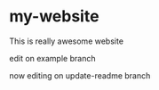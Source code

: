 # my-website

This is really awesome website

edit on example branch

now editing on update-readme branch
